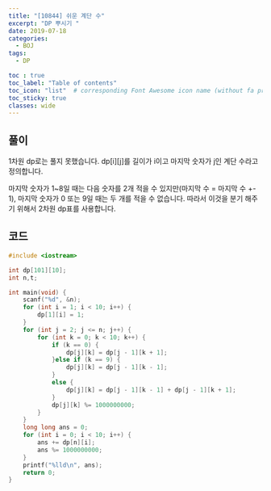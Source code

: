 ```yaml
---
title: "[10844] 쉬운 계단 수"
excerpt: "DP 뿌시기 "
date: 2019-07-18
categories:
  - BOJ
tags:
  - DP

toc : true
toc_label: "Table of contents"
toc_icon: "list"  # corresponding Font Awesome icon name (without fa prefix)
toc_sticky: true
classes: wide  
---
```



## 풀이

1차원 dp로는 풀지 못했습니다. dp[i][j]를 길이가 i이고 마지막 숫자가 j인 계단 수라고 정의합니다.  

마지막 숫자가 1~8일 때는 다음 숫자를 2개 적을 수 있지만(마지막 수 = 마지막 수 +- 1), 마지막 숫자가 0 또는 9일 때는 두 개를 적을 수 없습니다.
따라서 이것을 분기 해주기 위해서 2차원 dp표를 사용합니다. 

## 코드

```cpp
#include <iostream>

int dp[101][10];
int n,t;

int main(void) {
	scanf("%d", &n);
	for (int i = 1; i < 10; i++) {
		dp[1][i] = 1;
	}
	for (int j = 2; j <= n; j++) {
		for (int k = 0; k < 10; k++) {
			if (k == 0) {
				dp[j][k] = dp[j - 1][k + 1];
			}else if (k == 9) {
				dp[j][k] = dp[j - 1][k - 1];
			}
			else {
				dp[j][k] = dp[j - 1][k - 1] + dp[j - 1][k + 1];
			}
			dp[j][k] %= 1000000000;
		}
	}
	long long ans = 0;
	for (int i = 0; i < 10; i++) {
		ans += dp[n][i];
		ans %= 1000000000;
	}
	printf("%lld\n", ans);
	return 0;
}

```
